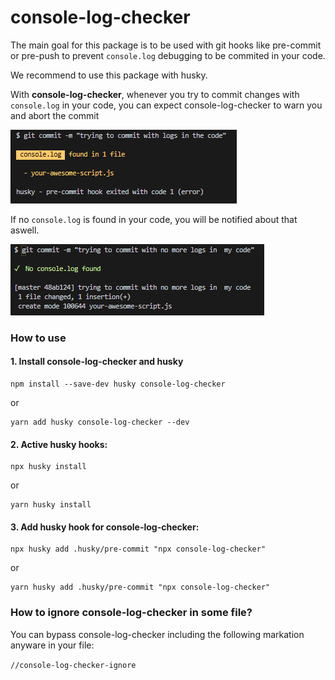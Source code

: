 # console-log-checker

The main goal for this package is to be used with git hooks like pre-commit or pre-push to prevent `console.log` debugging to be commited in your code.

We recommend to use this package with husky.

With **console-log-checker**, whenever you try to commit changes with `console.log` in your code, you can expect console-log-checker to warn you and abort the commit

![console.log found in 1 file](console-log-found.png)

If no `console.log` is found in your code, you will be notified about that aswell.

![no console.log found](console-log-clear.png)

### How to use

#### 1. Install console-log-checker and husky

```
npm install --save-dev husky console-log-checker
```

or

```
yarn add husky console-log-checker --dev
```

#### 2. Active husky hooks:

```
npx husky install
```

or

```
yarn husky install
```

#### 3. Add husky hook for console-log-checker:

```
npx husky add .husky/pre-commit "npx console-log-checker"
```

or

```
yarn husky add .husky/pre-commit "npx console-log-checker"
```

### How to ignore console-log-checker in some file?

You can bypass console-log-checker including the following markation anyware in your file:

`//console-log-checker-ignore`
